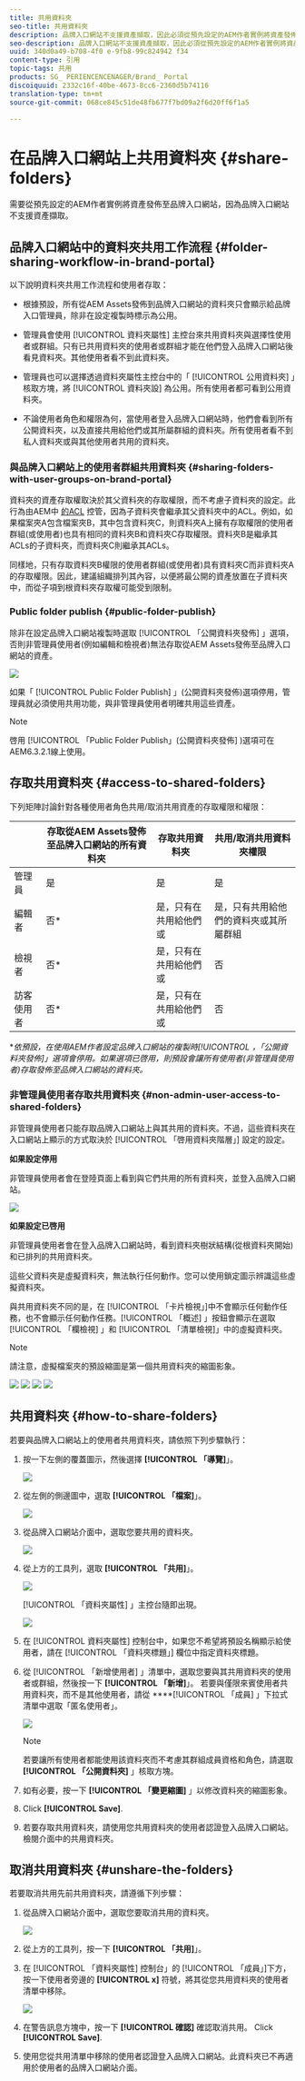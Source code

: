```yaml
---
title: 共用資料夾
seo-title: 共用資料夾
description: 品牌入口網站不支援資產擷取，因此必須從預先設定的AEM作者實例將資產發佈至品牌入口網站。品牌入口網站的非管理員使用者無法存取發佈資產，除非設定使用AEM實例進行複製，而且需要與他們共用。
seo-description: 品牌入口網站不支援資產擷取，因此必須從預先設定的AEM作者實例將資產發佈至品牌入口網站。品牌入口網站的非管理員使用者無法存取發佈資產，除非設定使用AEM實例進行複製，而且需要與他們共用。
uuid: 340d0a49-b708-4f0 e-9fb8-99c824942 f34
content-type: 引用
topic-tags: 共用
products: SG_ PERIENCENCENAGER/Brand_ Portal
discoiquuid: 2332c16f-40be-4673-8cc6-2360d5b74116
translation-type: tm+mt
source-git-commit: 068ce845c51de48fb677f7bd09a2f6d20ff6f1a5

---
```



# 在品牌入口網站上共用資料夾 {#share-folders}

需要從預先設定的AEM作者實例將資產發佈至品牌入口網站，因為品牌入口網站不支援資產擷取。

## 品牌入口網站中的資料夾共用工作流程 {#folder-sharing-workflow-in-brand-portal}

以下說明資料夾共用工作流程和使用者存取：

* 根據預設，所有從AEM Assets發佈到品牌入口網站的資料夾只會顯示給品牌入口管理員，除非在設定複製時標示為公用。
* 管理員會使用 [!UICONTROL 資料夾屬性] 主控台來共用資料夾與選擇性使用者或群組。只有已共用資料夾的使用者或群組才能在他們登入品牌入口網站後看見資料夾。其他使用者看不到此資料夾。
* 管理員也可以選擇透過資料夾屬性主控台中的「 [!UICONTROL 公用資料夾] 」核取方塊，將 [!UICONTROL 資料夾設] 為公用。所有使用者都可看到公用資料夾。

* 不論使用者角色和權限為何，當使用者登入品牌入口網站時，他們會看到所有公開資料夾，以及直接共用給他們或其所屬群組的資料夾。所有使用者看不到私人資料夾或與其他使用者共用的資料夾。

### 與品牌入口網站上的使用者群組共用資料夾 {#sharing-folders-with-user-groups-on-brand-portal}

資料夾的資產存取權取決於其父資料夾的存取權限，而不考慮子資料夾的設定。此行為由AEM中 [的ACL](https://helpx.adobe.com/experience-manager/6-5/sites/administering/using/security.html#PermissionsinAEM) 控管，因為子資料夾會繼承其父資料夾中的ACL。例如，如果檔案夾A包含檔案夾B，其中包含資料夾C，則資料夾A上擁有存取權限的使用者群組(或使用者)也具有相同的資料夾B和資料夾C存取權限。資料夾B是繼承其ACLs的子資料夾，而資料夾C則繼承其ACLs。

同樣地，只有存取資料夾B權限的使用者群組(或使用者)具有資料夾C而非資料夾A的存取權限。因此，建議組織排列其內容，以便將最公開的資產放置在子資料夾中，而從子項到根資料夾存取權可能受到限制。

### Public folder publish {#public-folder-publish}

除非在設定品牌入口網站複製時選取 [!UICONTROL 「公開資料夾發佈] 」選項，否則非管理員使用者(例如編輯和檢視者)無法存取從AEM Assets發佈至品牌入口網站的資產。

![](assets/assetbpreplication.png)

如果「 [!UICONTROL Public Folder Publish] 」(公開資料夾發佈)選項停用，管理員就必須使用共用功能，與非管理員使用者明確共用這些資產。

>[!NOTE]
>
>啓用 [!UICONTROL 「Public Folder Publish」(公開資料夾發佈] )選項可在AEM6.3.2.1線上使用。

## 存取共用資料夾 {#access-to-shared-folders}

下列矩陣討論針對各種使用者角色共用/取消共用資產的存取權限和權限：

|  | 存取從AEM Assets發佈至品牌入口網站的所有資料夾 | 存取共用資料夾 | 共用/取消共用資料夾權限 |
|---------------|-----------|-----------|------------|
| 管理員 | 是 | 是 | 是 |
| 編輯者 | 否* | 是，只有在共用給他們或 | 是，只有共用給他們的資料夾或其所屬群組 |
| 檢視者 | 否* | 是，只有在共用給他們或 | 否 |
| 訪客使用者 | 否* | 是，只有在共用給他們或 | 否 |

**依預設，在使用AEM作者設定品牌入口網站的複製時[!UICONTROL ，「公開資料夾發佈]」選項會停用。如果選項已啓用，則預設會讓所有使用者(非管理員使用者)存取發佈至品牌入口網站的資料夾。*

### 非管理員使用者存取共用資料夾 {#non-admin-user-access-to-shared-folders}

非管理員使用者只能存取品牌入口網站上與其共用的資料夾。不過，這些資料夾在入口網站上顯示的方式取決於 [!UICONTROL 「啓用資料夾階層」] 設定的設定。

**如果設定停用**

非管理員使用者會在登陸頁面上看到與它們共用的所有資料夾，並登入品牌入口網站。

![](assets/disabled-folder-hierarchy1-1.png)

**如果設定已啓用**

非管理員使用者會在登入品牌入口網站時，看到資料夾樹狀結構(從根資料夾開始)和已排列的共用資料夾。

這些父資料夾是虛擬資料夾，無法執行任何動作。您可以使用鎖定圖示辨識這些虛擬資料夾。

與共用資料夾不同的是，在 [!UICONTROL 「卡片檢視」]中不會顯示任何動作任務，也不會顯示任何動作任務。[!UICONTROL 「概述] 」按鈕會顯示在選取 [!UICONTROL 「欄檢視] 」和 [!UICONTROL 「清單檢視]」中的虛擬資料夾。

>[!NOTE]
>
>請注意，虛擬檔案夾的預設縮圖是第一個共用資料夾的縮圖影象。

![](assets/enabled-hierarchy1-1.png) ![](assets/hierarchy1-nonadmin-1.png) ![](assets/hierarchy-nonadmin-1.png) ![](assets/hierarchy2-nonadmin-1.png)

## 共用資料夾 {#how-to-share-folders}

若要與品牌入口網站上的使用者共用資料夾，請依照下列步驟執行：

1. 按一下左側的覆蓋圖示，然後選擇 **[!UICONTROL 「導覽]**」。

   ![](assets/selectorrail.png)

2. 從左側的側邊圖中，選取 **[!UICONTROL 「檔案]**」。

   ![](assets/access_files.png)

3. 從品牌入口網站介面中，選取您要共用的資料夾。

   ![](assets/share-folders.png)

4. 從上方的工具列，選取 **[!UICONTROL 「共用]**」。

   ![](assets/share_icon.png)

   [!UICONTROL 「資料夾屬性] 」主控台隨即出現。

   ![](assets/folder_properties.png)

5. 在 [!UICONTROL 資料夾屬性] 控制台中，如果您不希望將預設名稱顯示給使用者，請在 [!UICONTROL 「資料夾標題」] 欄位中指定資料夾標題。
6. 從 [!UICONTROL 「新增使用者] 」清單中，選取您要與其共用資料夾的使用者或群組，然後按一下 **[!UICONTROL 「新增]**」。
若要與僅限來賓使用者共用資料夾，而不是其他使用者，請從 ****[!UICONTROL 「成員] 」下拉式清單中選取「匿名使用者」。

   ![](assets/only-anonymous.png)

   >[!NOTE]
   >
   >若要讓所有使用者都能使用該資料夾而不考慮其群組成員資格和角色，請選取 **[!UICONTROL 「公開資料夾]** 」核取方塊。

7. 如有必要，按一下 **[!UICONTROL 「變更縮圖]** 」以修改資料夾的縮圖影象。
8. Click **[!UICONTROL Save]**.
9. 若要存取共用資料夾，請使用您共用資料夾的使用者認證登入品牌入口網站。檢閱介面中的共用資料夾。

## 取消共用資料夾 {#unshare-the-folders}

若要取消共用先前共用資料夾，請遵循下列步驟：

1. 從品牌入口網站介面中，選取您要取消共用的資料夾。

   ![](assets/share-folders-1.png)

2. 從上方的工具列，按一下 **[!UICONTROL 「共用]**」。
3. 在 [!UICONTROL 「資料夾屬性] 控制台」的 [!UICONTROL 「成員」]下方，按一下使用者旁邊的 **[!UICONTROL x]** 符號，將其從您共用資料夾的使用者清單中移除。

   ![](assets/folder_propertiesunshare.png)

4. 在警告訊息方塊中，按一下 **[!UICONTROL 確認]** 確認取消共用。
Click **[!UICONTROL Save]**.

5. 使用您從共用清單中移除的使用者認證登入品牌入口網站。此資料夾已不再適用於使用者的品牌入口網站介面。
